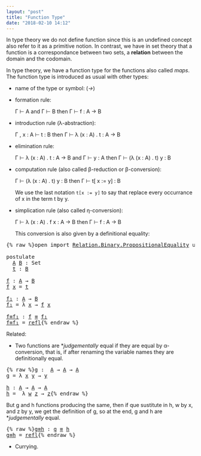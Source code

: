 ```yaml
---
layout: "post"
title: "Function Type"
date: "2018-02-10 14:12"
---
```



In type theory we do not define function since this is an undefined concept also
refer to it as a primitive notion.
In contrast, we have in set theory that a function is
a correspondance between two sets, a **relation** between the domain
and the codomain.

In type theory, we have a function type for the functions
also called *maps*. The function type is introduced as usual with other types:

+ name of the type or symbol: (_→_)

+ formation rule:

  Γ ⊢ A  and Γ ⊢ B then Γ ⊢ f : A → B

+ introduction rule (λ-abstraction):

  Γ , x : A ⊢ t : B then Γ ⊢ λ (x : A) . t : A → B

+ elimination rule:

  Γ ⊢ λ (x : A) . t : A → B and Γ ⊢ y : A then Γ ⊢ (λ (x : A) . t) y : B

+ computation rule (also called β-reduction or β-conversion):

  Γ ⊢ (λ (x : A) . t) y : B then Γ ⊢ t[ x := y] : B

  We use the last notation `t[x := y]` to say that replace every occurrance of
  x in the term t by y.

+ simplication rule (also called η-conversion):

  Γ ⊢ λ (x : A) . f x : A → B then Γ ⊢ f : A → B

  This conversion is also given by a definitional equality:

<pre class="Agda">{% raw %}<a id="1143" class="Keyword">open</a> <a id="1148" class="Keyword">import</a> <a id="1155" href="https://agda.github.io/agda-stdlib/Relation.Binary.PropositionalEquality.html" class="Module">Relation.Binary.PropositionalEquality</a> <a id="1193" class="Keyword">using</a> <a id="1199" class="Symbol">(</a><a id="1200" href="https://agda.github.io/agda-stdlib/Agda.Builtin.Equality.html#_%E2%89%A1_" class="Datatype Operator">_≡_</a><a id="1203" class="Symbol">;</a> <a id="1205" href="https://agda.github.io/agda-stdlib/Agda.Builtin.Equality.html#_%E2%89%A1_.refl" class="InductiveConstructor">refl</a><a id="1209" class="Symbol">)</a>

<a id="1212" class="Keyword">postulate</a>
  <a id="A" href="{% endraw %}{% link _posts/2018-02-10-functions-in-type-theory.md %}{% raw %}#A" class="Postulate">A</a> <a id="B" href="{% endraw %}{% link _posts/2018-02-10-functions-in-type-theory.md %}{% raw %}#B" class="Postulate">B</a> <a id="1228" class="Symbol">:</a> <a id="1230" class="PrimitiveType">Set</a>
  <a id="t" href="{% endraw %}{% link _posts/2018-02-10-functions-in-type-theory.md %}{% raw %}#t" class="Postulate">t</a> <a id="1238" class="Symbol">:</a> <a id="1240" href="{% endraw %}{% link _posts/2018-02-10-functions-in-type-theory.md %}{% raw %}#B" class="Postulate">B</a>

<a id="f" href="{% endraw %}{% link _posts/2018-02-10-functions-in-type-theory.md %}{% raw %}#f" class="Function">f</a> <a id="1245" class="Symbol">:</a> <a id="1247" href="{% endraw %}{% link _posts/2018-02-10-functions-in-type-theory.md %}{% raw %}#A" class="Postulate">A</a> <a id="1249" class="Symbol">→</a> <a id="1251" href="{% endraw %}{% link _posts/2018-02-10-functions-in-type-theory.md %}{% raw %}#B" class="Postulate">B</a>
<a id="1253" href="{% endraw %}{% link _posts/2018-02-10-functions-in-type-theory.md %}{% raw %}#f" class="Function">f</a> <a id="1255" href="{% endraw %}{% link _posts/2018-02-10-functions-in-type-theory.md %}{% raw %}#1255" class="Bound">x</a> <a id="1257" class="Symbol">=</a> <a id="1259" href="{% endraw %}{% link _posts/2018-02-10-functions-in-type-theory.md %}{% raw %}#t" class="Postulate">t</a>

<a id="f₁" href="{% endraw %}{% link _posts/2018-02-10-functions-in-type-theory.md %}{% raw %}#f%E2%82%81" class="Function">f₁</a> <a id="1265" class="Symbol">:</a> <a id="1267" href="{% endraw %}{% link _posts/2018-02-10-functions-in-type-theory.md %}{% raw %}#A" class="Postulate">A</a> <a id="1269" class="Symbol">→</a> <a id="1271" href="{% endraw %}{% link _posts/2018-02-10-functions-in-type-theory.md %}{% raw %}#B" class="Postulate">B</a>
<a id="1273" href="{% endraw %}{% link _posts/2018-02-10-functions-in-type-theory.md %}{% raw %}#f%E2%82%81" class="Function">f₁</a> <a id="1276" class="Symbol">=</a> <a id="1278" class="Symbol">λ</a> <a id="1280" href="{% endraw %}{% link _posts/2018-02-10-functions-in-type-theory.md %}{% raw %}#1280" class="Bound">x</a> <a id="1282" class="Symbol">→</a> <a id="1284" href="{% endraw %}{% link _posts/2018-02-10-functions-in-type-theory.md %}{% raw %}#f" class="Function">f</a> <a id="1286" href="{% endraw %}{% link _posts/2018-02-10-functions-in-type-theory.md %}{% raw %}#1280" class="Bound">x</a>

<a id="f≡f₁" href="{% endraw %}{% link _posts/2018-02-10-functions-in-type-theory.md %}{% raw %}#f%E2%89%A1f%E2%82%81" class="Function">f≡f₁</a> <a id="1294" class="Symbol">:</a> <a id="1296" href="{% endraw %}{% link _posts/2018-02-10-functions-in-type-theory.md %}{% raw %}#f" class="Function">f</a> <a id="1298" href="https://agda.github.io/agda-stdlib/Agda.Builtin.Equality.html#_%E2%89%A1_" class="Datatype Operator">≡</a> <a id="1300" href="{% endraw %}{% link _posts/2018-02-10-functions-in-type-theory.md %}{% raw %}#f%E2%82%81" class="Function">f₁</a>
<a id="1303" href="{% endraw %}{% link _posts/2018-02-10-functions-in-type-theory.md %}{% raw %}#f%E2%89%A1f%E2%82%81" class="Function">f≡f₁</a> <a id="1308" class="Symbol">=</a> <a id="1310" href="https://agda.github.io/agda-stdlib/Agda.Builtin.Equality.html#_%E2%89%A1_.refl" class="InductiveConstructor">refl</a>{% endraw %}</pre>

Related:

+ Two functions are **judgementally* equal if they are equal by α-conversion,
that is, if after renaming the variable names they are definitionally equal.

<pre class="Agda">{% raw %}<a id="g" href="{% endraw %}{% link _posts/2018-02-10-functions-in-type-theory.md %}{% raw %}#g" class="Function">g</a> <a id="1508" class="Symbol">:</a>  <a id="1511" href="{% endraw %}{% link _posts/2018-02-10-functions-in-type-theory.md %}{% raw %}#A" class="Postulate">A</a> <a id="1513" class="Symbol">→</a> <a id="1515" href="{% endraw %}{% link _posts/2018-02-10-functions-in-type-theory.md %}{% raw %}#A" class="Postulate">A</a> <a id="1517" class="Symbol">→</a> <a id="1519" href="{% endraw %}{% link _posts/2018-02-10-functions-in-type-theory.md %}{% raw %}#A" class="Postulate">A</a>
<a id="1521" href="{% endraw %}{% link _posts/2018-02-10-functions-in-type-theory.md %}{% raw %}#g" class="Function">g</a> <a id="1523" class="Symbol">=</a> <a id="1525" class="Symbol">λ</a> <a id="1527" href="{% endraw %}{% link _posts/2018-02-10-functions-in-type-theory.md %}{% raw %}#1527" class="Bound">x</a> <a id="1529" href="{% endraw %}{% link _posts/2018-02-10-functions-in-type-theory.md %}{% raw %}#1529" class="Bound">y</a> <a id="1531" class="Symbol">→</a> <a id="1533" href="{% endraw %}{% link _posts/2018-02-10-functions-in-type-theory.md %}{% raw %}#1529" class="Bound">y</a>

<a id="h" href="{% endraw %}{% link _posts/2018-02-10-functions-in-type-theory.md %}{% raw %}#h" class="Function">h</a> <a id="1538" class="Symbol">:</a> <a id="1540" href="{% endraw %}{% link _posts/2018-02-10-functions-in-type-theory.md %}{% raw %}#A" class="Postulate">A</a> <a id="1542" class="Symbol">→</a> <a id="1544" href="{% endraw %}{% link _posts/2018-02-10-functions-in-type-theory.md %}{% raw %}#A" class="Postulate">A</a> <a id="1546" class="Symbol">→</a> <a id="1548" href="{% endraw %}{% link _posts/2018-02-10-functions-in-type-theory.md %}{% raw %}#A" class="Postulate">A</a>
<a id="1550" href="{% endraw %}{% link _posts/2018-02-10-functions-in-type-theory.md %}{% raw %}#h" class="Function">h</a> <a id="1552" class="Symbol">=</a>  <a id="1555" class="Symbol">λ</a> <a id="1557" href="{% endraw %}{% link _posts/2018-02-10-functions-in-type-theory.md %}{% raw %}#1557" class="Bound">w</a> <a id="1559" href="{% endraw %}{% link _posts/2018-02-10-functions-in-type-theory.md %}{% raw %}#1559" class="Bound">z</a> <a id="1561" class="Symbol">→</a> <a id="1563" href="{% endraw %}{% link _posts/2018-02-10-functions-in-type-theory.md %}{% raw %}#1559" class="Bound">z</a>{% endraw %}</pre>

But g and h functions producing the same, then if que sustitute in h, w by x,
and z by y, we get the definition of g, so at the end, g and h are **judgementally* equal.

<pre class="Agda">{% raw %}<a id="g≡h" href="{% endraw %}{% link _posts/2018-02-10-functions-in-type-theory.md %}{% raw %}#g%E2%89%A1h" class="Function">g≡h</a> <a id="1764" class="Symbol">:</a> <a id="1766" href="{% endraw %}{% link _posts/2018-02-10-functions-in-type-theory.md %}{% raw %}#g" class="Function">g</a> <a id="1768" href="https://agda.github.io/agda-stdlib/Agda.Builtin.Equality.html#_%E2%89%A1_" class="Datatype Operator">≡</a> <a id="1770" href="{% endraw %}{% link _posts/2018-02-10-functions-in-type-theory.md %}{% raw %}#h" class="Function">h</a>
<a id="1772" href="{% endraw %}{% link _posts/2018-02-10-functions-in-type-theory.md %}{% raw %}#g%E2%89%A1h" class="Function">g≡h</a> <a id="1776" class="Symbol">=</a> <a id="1778" href="https://agda.github.io/agda-stdlib/Agda.Builtin.Equality.html#_%E2%89%A1_.refl" class="InductiveConstructor">refl</a>{% endraw %}</pre>

+ Currying.
